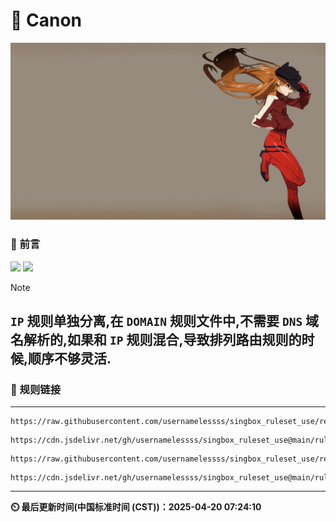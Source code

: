 
# 🧸 Canon
![](https://raw.githubusercontent.com/usernamelessss/picture-bed/main/images/202504042256831.jpg)
### 📣 前言
![](https://shields.io/badge/-移除重复规则-ff69b4) ![](https://shields.io/badge/-IP&nbsp;规则单独存放不与&nbsp;DOMAIN&nbsp;等混合-green)
> [!NOTE]
**`IP` 规则单独分离,在 `DOMAIN` 规则文件中,不需要 `DNS` 域名解析的,如果和 `IP` 规则混合,导致排列路由规则的时候,顺序不够灵活.**
---

###  🔗 规则链接
---

```url
https://raw.githubusercontent.com/usernamelessss/singbox_ruleset_use/refs/heads/main/rule/Canon/Canon_No_IP.json
```

```url
https://cdn.jsdelivr.net/gh/usernamelessss/singbox_ruleset_use@main/rule/Canon/Canon_No_IP.json
```

```url
https://raw.githubusercontent.com/usernamelessss/singbox_ruleset_use/refs/heads/main/rule/Canon/Canon_No_IP.srs
```

```url
https://cdn.jsdelivr.net/gh/usernamelessss/singbox_ruleset_use@main/rule/Canon/Canon_No_IP.srs
```

---
**⏲️ 最后更新时间(中国标准时间 (CST))：2025-04-20 07:24:10**